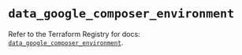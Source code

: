 # `data_google_composer_environment`

Refer to the Terraform Registry for docs: [`data_google_composer_environment`](https://registry.terraform.io/providers/hashicorp/google/6.47.0/docs/data-sources/composer_environment).
